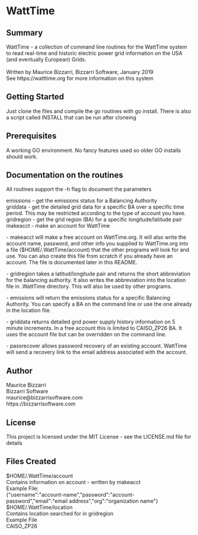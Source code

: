 <html>
  <h1>WattTime</h1>
<h2>Summary</h2>
WattTime - a collection of command line routines for the WattTime system to read real-time and historic electric power grid information on the USA (and eventually European) Grids.<br /><br />
Written by Maurice Bizzarri, Bizzarri Software, January 2019<br />
See https://watttime.org for more information on this system<br />
  <h2>Getting Started</h2>
  Just clone the files and compile the go routines with go install.  There is also a script called INSTALL that can be run after cloneing <br />
  <h2>Prerequisites</h2>
  A working GO environment.  No fancy features used so older GO installs should work.<br />
  <h2>Documentation on the routines</h2>
All routines support the -h flag to document the parameters<br />
<p>
emissions - get the emissions status for a Balancing Authority<br />
griddata - get the detailed grid data for a specific BA over a specific time period.  This may be restricted according to the type of account you have.<br />
gridregion - get the grid region (BA) for a specific longitude/latitude pair<br />
makeacct  - make an account for WattTime<br />
</p>
<p>- makeacct will make a free account on WattTime.org.  It will also write the account name, password, and other info you supplied to WattTime.org into a file ($HOME/.WattTime/account) that the other programs will look for and use.  You can also create this file from scratch if you already have an account.  The file is documented later in this README.</p>
<p>- gridregion takes a latitud/longitude pair and returns the short abbreviation for the balancing authority.  It also writes the abbreviation into the location file in .WattTime directory.  This will also be used by other programs.</p>
<p>- emissions will return the emissions status for a specific Balancing Authority.
You can specify a BA on the command line or use the one already in the location file.</p>
<p>- griddata returns detailed grid power supply history information on 5 minute increments.  In a free account this is limited to CAISO_ZP26 BA.  It uses the account file but can be overridden on the command line.</p>
<p>- passrecover allows password recovery of an existing account.  WattTime will send a recovery link to the email address associated with the account.</p>
<p>
<h2>Author</h2>
Maurice Bizzarri<br />
Bizzarri Software<br />
maurice@bizzarrisoftware.com<br />
https://bizzarrisoftware.com<br />
</p>
<h2>License</h2>
This project is licensed under the MIT License - see the LICENSE.md file for details<br />
<h2>Files Created</h2>
$HOME/.WattTime/account<br />
Contains information on account - written by makeacct<br />
Example File: <br />
{"username":"account-name","password":"account-password","email":"email address","org":"organization name"}<br />
$HOME/.WattTime/location<br />
Contains location searched for in gridregion<br />
Example File<br />
CAISO_ZP26<br />
</html>
